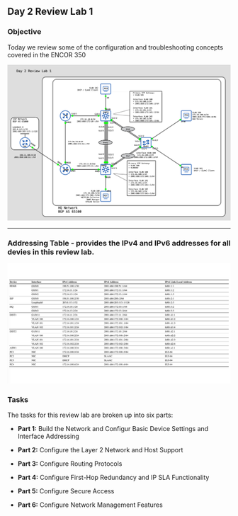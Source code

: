 ## Day 2 Review Lab 1

### Objective
Today we review some of the configuration and troubleshooting concepts covered in the ENCOR 350

![Lab topology](https://github.com/tech-zero/assets/blob/main/images/gns3-img2.png)

---

### Addressing Table - provides the IPv4 and IPv6 addresses for all devies in this review lab.
![Lab topology](https://github.com/tech-zero/assets/blob/main/images/Day2AddressTable.png)

### Tasks
The tasks for this review lab are broken up into six parts:
- **Part 1:** Build the Network and Configur Basic Device Settings and Interface Addressing

- **Part 2:** Configure the Layer 2 Network and Host Support

- **Part 3:** Configure Routing Protocols

- **Part 4:** Configure First-Hop Redundancy and IP SLA Functionality

- **Part 5:** Configure Secure Access

- **Part 6:** Configure Network Management Features
